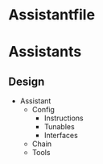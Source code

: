# Assistantfile

# Assistants

## Design

* Assistant
  * Config
    * Instructions
    * Tunables
    * Interfaces
  * Chain
  * Tools